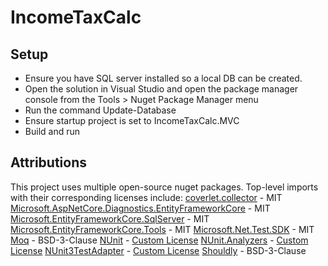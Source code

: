 # IncomeTaxCalc

## Setup

- Ensure you have SQL server installed so a local DB can be created.
- Open the solution in Visual Studio and open the package manager console from the Tools > Nuget Package Manager menu
- Run the command Update-Database
- Ensure startup project is set to IncomeTaxCalc.MVC
- Build and run

## Attributions

This project uses multiple open-source nuget packages. Top-level imports with their corresponding licenses include:
[coverlet.collector](https://github.com/coverlet-coverage/coverlet) - MIT
[Microsoft.AspNetCore.Diagnostics.EntityFrameworkCore](https://github.com/dotnet/efcore) - MIT
[Microsoft.EntityFrameworkCore.SqlServer](https://github.com/dotnet/efcore) - MIT
[Microsoft.EntityFrameworkCore.Tools](https://github.com/dotnet/efcore) - MIT
[Microsoft.Net.Test.SDK](https://github.com/microsoft/vstest) - MIT
[Moq](https://github.com/devlooped/moq) - BSD-3-Clause
[NUnit](https://github.com/nunit/nunit) - [Custom License](https://www.nuget.org/packages/NUnit/3.14.0/license)
[NUnit.Analyzers](https://github.com/nunit/nunit.analyzers) - [Custom License](https://www.nuget.org/packages/NUnit/3.14.0/license)
[NUnit3TestAdapter](https://github.com/nunit/nunit3-vs-adapter) - [Custom License](https://www.nuget.org/packages/NUnit/3.14.0/license)
[Shouldly](https://github.com/shouldly/shouldly) - BSD-3-Clause
